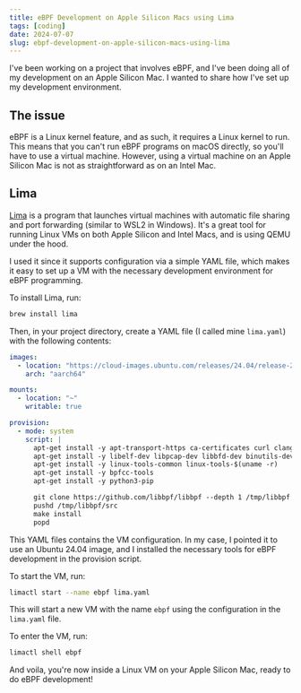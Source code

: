 ```yaml
---
title: eBPF Development on Apple Silicon Macs using Lima
tags: [coding]
date: 2024-07-07
slug: ebpf-development-on-apple-silicon-macs-using-lima
---
```


I've been working on a project that involves eBPF, and I've been doing all of my development on an Apple Silicon Mac. I wanted to share how I've set up my development environment.

## The issue

eBPF is a Linux kernel feature, and as such, it requires a Linux kernel to run. This means that you can't run eBPF programs on macOS directly, so you'll have to use a virtual machine. However, using a virtual machine on an Apple Silicon Mac is not as straightforward as on an Intel Mac.

## Lima

[Lima](https://lima-vm.io/) is a program that launches virtual machines with automatic file sharing and port forwarding (similar to WSL2 in Windows). It's a great tool for running Linux VMs on both Apple Silicon and Intel Macs, and is using QEMU under the hood.

I used it since it supports configuration via a simple YAML file, which makes it easy to set up a VM with the necessary development environment for eBPF programming.

To install Lima, run:

```bash
brew install lima
```

Then, in your project directory, create a YAML file (I called mine `lima.yaml`) with the following contents:

```yaml
images:
  - location: "https://cloud-images.ubuntu.com/releases/24.04/release-20240423/ubuntu-24.04-server-cloudimg-arm64.img"
    arch: "aarch64"

mounts:
  - location: "~"
    writable: true

provision:
  - mode: system
    script: |
      apt-get install -y apt-transport-https ca-certificates curl clang llvm jq
      apt-get install -y libelf-dev libpcap-dev libbfd-dev binutils-dev build-essential make 
      apt-get install -y linux-tools-common linux-tools-$(uname -r) 
      apt-get install -y bpfcc-tools
      apt-get install -y python3-pip

      git clone https://github.com/libbpf/libbpf --depth 1 /tmp/libbpf
      pushd /tmp/libbpf/src
      make install
      popd
```

This YAML files contains the VM configuration. In my case, I pointed it to use an Ubuntu 24.04 image, and I installed the necessary tools for eBPF development in the provision script.

To start the VM, run:

```bash
limactl start --name ebpf lima.yaml
```

This will start a new VM with the name `ebpf` using the configuration in the `lima.yaml` file.

To enter the VM, run:

```bash
limactl shell ebpf
```

And voila, you're now inside a Linux VM on your Apple Silicon Mac, ready to do eBPF development!
